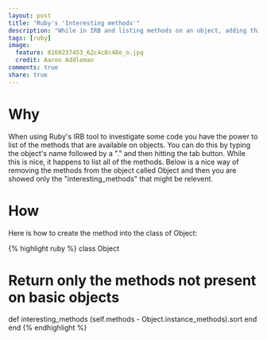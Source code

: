 ```yaml
---
layout: post
title: "Ruby's 'Interesting methods'"
description: "While in IRB and listing methods on an object, adding this new method to the Object allows for helpful listing of methods."
tags: [ruby]
image:
  feature: 8160237453_62c4c8c48e_o.jpg
  credit: Aaron Addleman
comments: true
share: true
---
```


# Why

When using Ruby's IRB tool to investigate some code you have the power to list of the methods that are available on objects. You can do this by typing the object's name followed by a "." and then hitting the tab button. While this is nice, it happens to list all of the methods. Below is a nice way of removing the methods from the object called Object and then you are showed only the "interesting_methods" that might be relevent.

# How

Here is how to create the method into the class of Object:

{% highlight ruby %}
class Object
  # Return only the methods not present on basic objects
  def interesting_methods
    (self.methods - Object.instance_methods).sort
  end
end
{% endhighlight %}